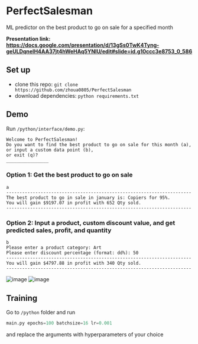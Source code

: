 # PerfectSalesman
ML predictor on the best product to go on sale for a specified month

**Presentation link: https://docs.google.com/presentation/d/13gSs0TwK4Tyng-geULDqnelH4AA37jt4hWeHAq5YNIU/edit#slide=id.g10ccc3e8753_0_586**

## Set up
* clone this repo: `git clone https://github.com/zhoua0805/PerfectSalesman`
* download dependencies: `python requirements.txt`

## Demo
Run `/python/interface/demo.py`:
```terminal
Welcome to PerfectSalesman!
Do you want to find the best product to go on sale for this month (a),
or input a custom data point (b),
or exit (q)?
________________
```

### Option 1: Get the best product to go on sale
```
a
----------------------------------------------------------------------
The best product to go in sale in january is: Copiers for 95%.
You will gain $9197.07 in profit with 652 Qty sold.
----------------------------------------------------------------------
```
### Option 2: Input a product, custom discount value, and get predicted sales, profit, and quantity
```
b
Please enter a product category: Art
Please enter discount percentage (format: dd%): 50
----------------------------------------------------------------------
You will gain $4797.88 in profit with 340 Qty sold.
----------------------------------------------------------------------
```
![image](https://user-images.githubusercontent.com/46226072/148684825-bb373595-b8a0-4efb-acf9-c9e0d0b78df3.png)
![image](https://user-images.githubusercontent.com/46226072/148684848-6b1f5c8c-c413-40a6-be8a-e62822a94604.png)

## Training
Go to `/python` folder and run 
```python
main.py epochs=100 batchsize=16 lr=0.001
```
and replace the arguments with hyperparameters of your choice
